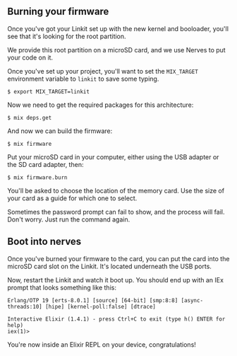 ## Burning your firmware

Once you've got your Linkit set up with the new kernel and booloader, you'll see that it's looking for the root partition.

We provide this root partition on a microSD card, and we use Nerves to put your code on it.

Once you've set up your project, you'll want to set the `MIX_TARGET` environment variable to `linkit` to save some typing.

```
$ export MIX_TARGET=linkit
```

Now we need to get the required packages for this architecture:

```
$ mix deps.get
```

And now we can build the firmware:

```
$ mix firmware
```

Put your microSD card in your computer, either using the USB adapter or the SD card adapter, then:

```
$ mix firmware.burn
```
You'll be asked to choose the location of the memory card. Use the size of your card as a guide for which one to select.

Sometimes the password prompt can fail to show, and the process will fail. Don't worry. Just run the command again.

## Boot into nerves

Once you've burned your firmware to the card, you can put the card into the microSD card slot on the Linkit. It's located underneath the USB ports.

Now, restart the Linkit and watch it boot up. You should end up with an IEx prompt that looks something like this:

```
Erlang/OTP 19 [erts-8.0.1] [source] [64-bit] [smp:8:8] [async-threads:10] [hipe] [kernel-poll:false] [dtrace]

Interactive Elixir (1.4.1) - press Ctrl+C to exit (type h() ENTER for help)
iex(1)>
```

You're now inside an Elixir REPL on your device, congratulations!
